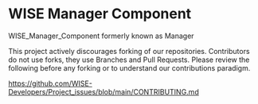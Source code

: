 # WISE Manager Component

WISE_Manager_Component formerly known as Manager

This project actively discourages forking of our repositories. 
Contributors do not use forks, they use Branches and Pull Requests. 
Please review the following before any forking or to understand our contributions paradigm.

https://github.com/WISE-Developers/Project_issues/blob/main/CONTRIBUTING.md
